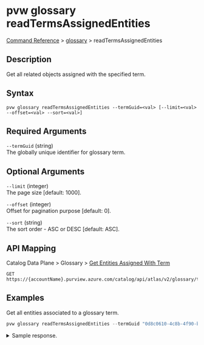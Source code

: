 # pvw glossary readTermsAssignedEntities
[Command Reference](../../../README.md#command-reference) > [glossary](./main.md) > readTermsAssignedEntities

## Description
Get all related objects assigned with the specified term.

## Syntax
```
pvw glossary readTermsAssignedEntities --termGuid=<val> [--limit=<val> --offset=<val> --sort=<val>]
```

## Required Arguments
`--termGuid` (string)  
The globally unique identifier for glossary term.

## Optional Arguments
`--limit` (integer)  
The page size [default: 1000].

`--offset` (integer)  
Offset for pagination purpose [default: 0].

`--sort` (string)  
The sort order - ASC or DESC [default: ASC].

## API Mapping
Catalog Data Plane > Glossary > [Get Entities Assigned With Term](https://docs.microsoft.com/en-us/rest/api/purview/catalogdataplane/glossary/get-entities-assigned-with-term)
```
GET https://{accountName}.purview.azure.com/catalog/api/atlas/v2/glossary/terms/{termGuid}/assignedEntities
```

## Examples
Get all entities associated to a glossary term.
```powershell
pvw glossary readTermsAssignedEntities --termGuid "0d8c0610-4c8b-4f90-b18b-e85d688eb2e6"
```

<details><summary>Sample response.</summary>
<p>

```json
[
    {
        "displayText": "Customer",
        "entityStatus": "ACTIVE",
        "guid": "92b8816a-d0f7-42e6-b840-c4f6f6f60000",
        "relationshipAttributes": {
            "attributes": {
                "confidence": null,
                "createdBy": null,
                "description": null,
                "expression": null,
                "source": null,
                "status": null,
                "steward": null
            },
            "typeName": "AtlasGlossarySemanticAssignment"
        },
        "relationshipGuid": "9127c28a-6db4-4260-b6b3-c5de02b954f8",
        "relationshipStatus": "ACTIVE",
        "relationshipType": "AtlasGlossarySemanticAssignment",
        "typeName": "azure_sql_table"
    },
    {
        "displayText": "Address",
        "entityStatus": "ACTIVE",
        "guid": "c59b3388-e71b-4a1b-9840-a1f6f6f60000",
        "relationshipAttributes": {
            "attributes": {
                "confidence": null,
                "createdBy": null,
                "description": null,
                "expression": null,
                "source": null,
                "status": null,
                "steward": null
            },
            "typeName": "AtlasGlossarySemanticAssignment"
        },
        "relationshipGuid": "acd4f1af-29f6-450a-b7df-868eea37065d",
        "relationshipStatus": "ACTIVE",
        "relationshipType": "AtlasGlossarySemanticAssignment",
        "typeName": "azure_sql_table"
    }
]
```
</p>
</details>
